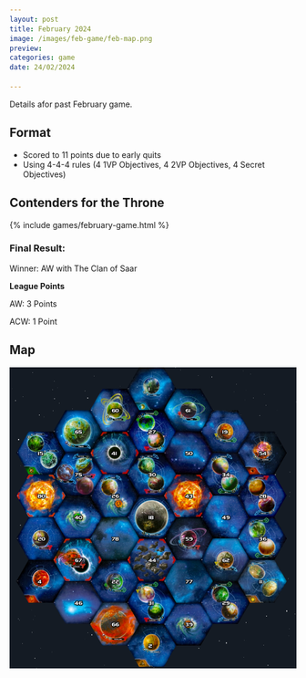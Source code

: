```yaml
---
layout: post
title: February 2024
image: /images/feb-game/feb-map.png
preview: 
categories: game
date: 24/02/2024

---
```


Details afor past February game.

## Format
* Scored to 11 points due to early quits
* Using 4-4-4 rules (4 1VP Objectives, 4 2VP Objectives, 4 Secret Objectives)

## Contenders for the Throne
{% include games/february-game.html %}

### Final Result:
Winner: AW with The Clan of Saar

**League Points**

AW: 3 Points

ACW: 1 Point

## Map
<img src="/images/feb-game/feb-map.png" class="map">

